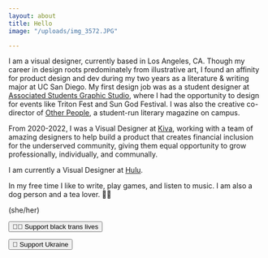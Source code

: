 ```yaml
---
layout: about
title: Hello
image: "/uploads/img_3572.JPG"

---
```

I am a visual designer, currently based in Los Angeles, CA. Though my career in design roots predominately from illustrative art, I found an affinity for product design and dev during my two years as a literature & writing major at UC San Diego. My first design job was as a student designer at [Associated Students Graphic Studio](https://asgraphicstudio.ucsd.edu "AS Graphic Studio"), where I had the opportunity to design for events like Triton Fest and Sun God Festival. I was also the creative co-director of [Other People](otherpeoplesd.com "Other People"), a student-run literary magazine on campus.

From 2020-2022, I was a Visual Designer at [Kiva](Kiva.org "Kiva.org"), working with a team of amazing designers to help build a product that creates financial inclusion for the underserved community, giving them equal opportunity to grow professionally, individually, and communally.

I am currently a Visual Designer at [Hulu](hulu.com "Hulu").

In my free time I like to write, play games, and listen to music. I am also a dog person and a tea lover. 🐶🍵

(she/her)

<a href="https://blacktranslivesmatter.carrd.co" target="_blank"> <button class="button"> 🏳️‍⚧️ Support black trans lives </button> </a>

<a href="https://help-ukraine.carrd.co/" target="_blank">
<button class="button"> 🤝 Support Ukraine </button> </a>
